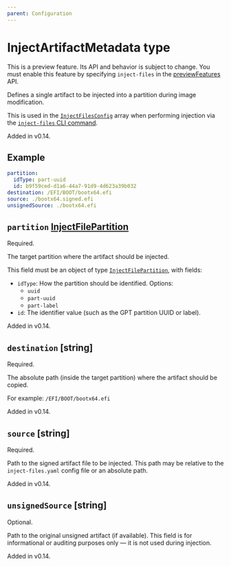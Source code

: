 ```yaml
---
parent: Configuration
---
```


# InjectArtifactMetadata type

This is a preview feature.
Its API and behavior is subject to change.
You must enable this feature by specifying `inject-files` in the
[previewFeatures](./injectFilesConfig.md#previewfeatures-string) API.

Defines a single artifact to be injected into a partition during image modification.

This is used in the [`InjectFilesConfig`](./injectFilesConfig.md) array
when performing injection via the [`inject-files` CLI command](../cli/inject-files.md).

Added in v0.14.

## Example

```yaml
partition:
  idType: part-uuid
  id: b9f59ced-d1a6-44a7-91d9-4d623a39b032
destination: /EFI/BOOT/bootx64.efi
source: ./bootx64.signed.efi
unsignedSource: ./bootx64.efi
```

## `partition` [InjectFilePartition](./injectFilePartition.md)

Required.

The target partition where the artifact should be injected.

This field must be an object of type [`InjectFilePartition`](./injectFilePartition.md), with fields:

- `idType`: How the partition should be identified. Options:
  - `uuid`
  - `part-uuid`
  - `part-label`
- `id`: The identifier value (such as the GPT partition UUID or label).

Added in v0.14.

## `destination` [string]

Required.

The absolute path (inside the target partition) where the artifact should be copied.

For example: `/EFI/BOOT/bootx64.efi`

Added in v0.14.

## `source` [string]

Required.

Path to the signed artifact file to be injected. This path may be relative to the
`inject-files.yaml` config file or an absolute path.

Added in v0.14.

## `unsignedSource` [string]

Optional.

Path to the original unsigned artifact (if available). This field is for informational
or auditing purposes only — it is not used during injection.

Added in v0.14.
